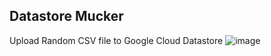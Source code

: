## Datastore Mucker
Upload Random CSV file to Google Cloud Datastore
![image](https://user-images.githubusercontent.com/726337/115252030-b9b07a80-a148-11eb-9e2c-c3b4129a04ca.png)

